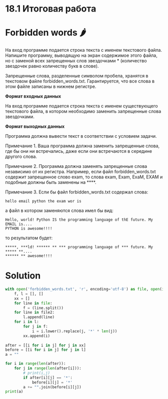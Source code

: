 # 18.1 Итоговая работа
# Forbidden words 🌶️
На вход программе подается строка текста с именем текстового файла. Напишите программу, выводящую на экран содержимое этого файла, но с заменой всех запрещенных слов звездочками * (количество звездочек равно количеству букв в слове).

Запрещенные слова, разделенные символом пробела, хранятся в текстовом файле forbidden_words.txt. Гарантируется, что все слова в этом файле записаны в нижнем регистре.

**Формат входных данных**

На вход программе подается строка текста с именем существующего текстового файла, в котором необходимо заменить запрещенные слова звездочками.

**Формат выходных данных**

Программа должна вывести текст в соответствии с условием задачи.

Примечание 1. Ваша программа должна заменить запрещенные слова, где бы они ни встречались, даже если они встречаются в середине другого слова.

Примечание 2. Программа должна заменять запрещенные слова независимо от их регистра. Например, если файл forbidden_words.txt содержит запрещенное слово exam, то слова exam, Exam, ExaM, EXAM и подобные должны быть заменены на ****.

Примечание 3. Если бы файл forbidden_words.txt содержал слова:
```
hello email python the exam wor is
```
а файл в котором заменяются слова имел бы вид:
```
Hello, world! Python IS the programming language of thE future. My EMAIL is....
PYTHON is awesome!!!!
```
то результатом будет:
```
*****, ***ld! ****** ** *** programming language of *** future. My ***** **....
****** ** awesome!!!!
```

# Solution
```python
with open('forbidden_words.txt', 'r', encoding='utf-8') as file, open(input(), 'r', encoding='utf-8') as file2:
    f, l = [], []
    xx = []
    for line in file:
        f = (line.split())
    for line in file2:
        l.append(line)
    for i in l:
        for j in f:
            i = i.lower().replace(j, '*' * len(j))
        xx.append(i)
        
after = [[i for i in j] for j in xx]
before = [[i for i in j] for j in l]
a = ""

for i in range(len(after)):
    for j in range(len(after[i])):
        # print(i,j)
        if after[i][j] == '*':
            before[i][j] = '*'
        a += "".join(before[i][j])
print(a)
```